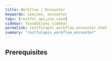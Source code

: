 ```yaml
---
title: Workflow | Encounter
keywords: usecase, encounter
tags: [restful_api,use_case]
sidebar: foundations_sidebar
permalink: restfulapis_workflow_encounter.html
summary: "restfulapis_workflow_encounter"
---
```


## Prerequisites ##


